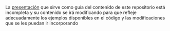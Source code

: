 La [presentación](https://github.com/hiebra/INIC-JAVA/blob/a86130bf5c7bde0ee7116de96c0bca3eb7a45282/index.pptx) que sirve como guía del contenido de este repositorio está incompleta y su contenido se irá modificando para que refleje adecuadamente los ejemplos disponibles en el código y las modificaciones que se les puedan ir incorporando
